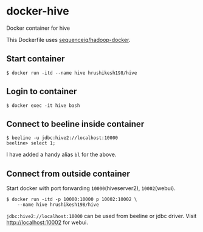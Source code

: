 # docker-hive
Docker container for hive

This Dockerfile uses [sequenceiq/hadoop-docker](https://github.com/sequenceiq/hadoop-docker).

## Start container
```
$ docker run -itd --name hive hrushikesh198/hive
```

## Login to container
```
$ docker exec -it hive bash	
```

## Connect to beeline inside container
```
$ beeline -u jdbc:hive2://localhost:10000    
beeline> select 1;     
```
I have added a handy alias `bl` for the above.

## Connect from outside container
Start docker with port forwarding `10000`(hiveserver2), `10002`(webui).
```
$ docker run -itd -p 10000:10000 p 10002:10002 \
    --name hive hrushikesh198/hive
```
`jdbc:hive2://localhost:10000` can be used from beeline or jdbc driver. 
Visit [http://localhost:10002](http://localhost:10002) for webui.
 


